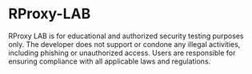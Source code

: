 # RProxy-LAB
RProxy LAB is for educational and authorized security testing purposes only. The developer does not support or condone any illegal activities, including phishing or unauthorized access. Users are responsible for ensuring compliance with all applicable laws and regulations.
